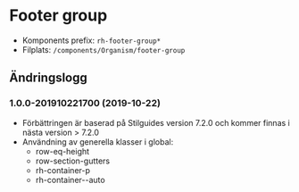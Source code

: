 # Footer group
* Komponents prefix: `rh-footer-group*`
* Filplats: `/components/Organism/footer-group`

## Ändringslogg
### 1.0.0-201910221700 (2019-10-22)
* Förbättringen är baserad på Stilguides version 7.2.0 och kommer finnas i nästa version > 7.2.0
* Användning av generella klasser i global:
    * row-eq-height
    * row-section-gutters
    * rh-container-p
    * rh-container--auto